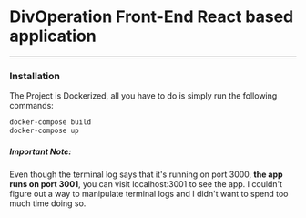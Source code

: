 # DivOperation Front-End React based application

---

### Installation

The Project is Dockerized, all you have to do is simply run the following commands:

```sh
docker-compose build
docker-compose up
```

##### Important Note:

Even though the terminal log says that it's running on port 3000, **the app runs on port 3001**, you can visit localhost:3001 to see the app. I couldn't figure out a way to manipulate terminal logs and I didn't want to spend too much time doing so.
